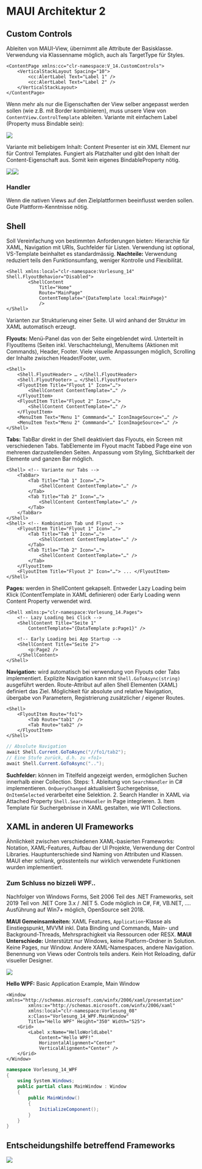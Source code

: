# MAUI Architektur 2

## Custom Controls

Ableiten von MAUI-View, übernimmt alle Attribute der Basisklasse. Verwendung via Klassenname möglich, auch als TargetType für Styles.

```xaml
<ContentPage xmlns:cc="clr-namespace:V_14.CustomControls">
    <VerticalStackLayout Spacing="10">
        <cc:AlertLabel Text="Label 1" />
        <cc:AlertLabel Text="Label 2" />
	</VerticalStackLayout>
</ContentPage>
```

Wenn mehr als nur die Eigenschaften der View selber angepasst werden sollen (wie z.B. mit Border kombinieren), muss unsere View von `ContentView.ControlTemplate` ableiten. Variante mit einfachem Label (Property muss Bindable sein):

![](../res/maui-control-template.png)

Variante mit beliebigem Inhalt: Content Presenter ist ein XML Element nur für Control Templates. Fungiert als Platzhalter und gibt den Inhalt der Content-Eigenschaft aus. Somit kein eigenes BindableProperty nötig.

![](../res/maui-content-presenter.png)![](../res/maui-control-template-schema.png)

### Handler

Wenn die nativen Views auf den Zielplattformen beeinflusst werden sollen. Gute Plattform-Kenntnisse nötig.

## Shell

Soll Vereinfachung von bestimmten Anforderungen bieten: Hierarchie für XAML, Navigation mit URIs, Suchfelder für Listen. Verwendung ist optional, VS-Template beinhaltet es standardmässig. **Nachteile:** Verwendung reduziert teils den Funktionsumfang, weniger Kontrolle und Flexibilität.

```xaml
<Shell xmlns:local="clr-namespace:Vorlesung_14" Shell.FlyoutBehavior="Disabled">
        <ShellContent
            Title="Home"
            Route="MainPage"
            ContentTemplate="{DataTemplate local:MainPage}"
            />
</Shell>
```

Varianten zur Strukturierung einer Seite. UI wird anhand der Struktur im XAML automatisch erzeugt.

**Flyouts:** Menü-Panel das von der Seite eingeblendet wird. Unterteilt in FlyoutItems (Seiten inkl. Verschachtelung), MenuItems (Aktionen mit Commands), Header, Footer. Viele visuelle Anpassungen möglich, Scrolling der Inhalte zwischen Header/Footer, uvm.

```xaml
<Shell>
    <Shell.FlyoutHeader> … </Shell.FlyoutHeader>
    <Shell.FlyoutFooter> … </Shell.FlyoutFooter>
    <FlyoutItem Title="Flyout 1" Icon="…">
    	<ShellContent ContentTemplate="…" />
    </FlyoutItem>
    <FlyoutItem Title="Flyout 2" Icon="…">
   		<ShellContent ContentTemplate="…" />
    </FlyoutItem>
    <MenuItem Text="Menu 1" Commmand="…" IconImageSource="…" />
    <MenuItem Text="Menu 2" Commmand="…" IconImageSource="…" />
</Shell>
```

**Tabs:** TabBar direkt in der Shell deaktiviert das Flyouts, ein Screen mit verschiedenen Tabs. TabElemente im Flyout macht Tabbed Page eine von mehreren darzustellenden Seiten. Anpassung vom Styling, Sichtbarkeit der Elemente und ganzen Bar möglich.

```xaml
<Shell> <!-- Variante nur Tabs -->
    <TabBar>
        <Tab Title="Tab 1" Icon="…">
            <ShellContent ContentTemplate="…" />
        </Tab>
        <Tab Title="Tab 2" Icon="…">
            <ShellContent ContentTemplate="…" />
        </Tab>
    </TabBar>
</Shell>
<Shell> <!-- Kombination Tab und Flyout -->
    <FlyoutItem Title="Flyout 1" Icon="…">
        <Tab Title="Tab 1" Icon="…">
            <ShellContent ContentTemplate="…" />
        </Tab>
        <Tab Title="Tab 2" Icon="…">
            <ShellContent ContentTemplate="…" />
        </Tab>
    </FlyoutItem>
    <FlyoutItem Title="Flyout 2" Icon="…"> ... </FlyoutItem>
</Shell>
```

**Pages:** werden in ShellContent gekapselt. Entweder Lazy Loading beim Klick (ContentTemplate in XAML definieren) oder Early Loading wenn Content Property verwendet wird.

```xaml
<Shell xmlns:p="clr-namespace:Vorlesung_14.Pages">
    <!-- Lazy Loading bei Click -->
    <ShellContent Title="Seite 1"
    	ContentTemplate="{DataTemplate p:Page1}" />
    
    <!-- Early Loading bei App Startup -->
    <ShellContent Title="Seite 2">
    	<p:Page2 />
    </ShellContent>
</Shell>
```

**Navigation:** wird automatisch bei verwendung von Flyouts oder Tabs implementiert. Explizite Navigation kann mit `Shell.GoToAsync(string)` ausgeführt werden. Route-Attribut auf allen Shell Elementen (XAML) definiert das Ziel. Möglichkeit für absolute und relative Navigation, übergabe von Parametern, Registrierung zusätzlicher / eigener Routes.

```xaml
<Shell>
    <FlyoutItem Route="fo1">
        <Tab Route="tab1" />
        <Tab Route="tab2" />
    </FlyoutItem>
</Shell>
```

```csharp
// Absolute Navigation
await Shell.Current.GoToAsync("//fo1/tab2");
// Eine Stufe zurück, d.h. zu «fo1»
await Shell.Current.GoToAsync("..");
```

**Suchfelder:** können im Titelfeld angezeigt werden, ermöglichen Suchen innerhalb einer Collection. Steps: 1. Ableitung von `SearchHandler` in C# implementieren. `OnQueryChanged` aktualisiert Suchergebnisse, `OnItemSelected` verarbeitet eine Selektion. 2. Search Handler in XAML via Attached Property `Shell.SearchHandler` in Page integrieren. 3. Item Template für Suchergebnisse in XAML gestalten, wie W11 Collections.

## XAML in anderen UI Frameworks

Ähnlichkeit zwischen verschiedenen XAML-basierten Frameworks: Notation, XAML-Features, Aufbau der UI Projekte, Verwendung der Control Libraries. Hauptunterschiede sind Naming von Attributen und Klassen. MAUI eher schlank, grösstenteils nur wirklich verwendete Funktionen wurden implementiert.

### Zum Schluss no bizzeli WPF.. 

Nachfolger von Windows Forms, Seit 2006 Teil des .NET Frameworks, seit 2019 Teil von .NET Core 3.x / .NET 5. Code möglich in C#, F#, VB.NET, .... Ausführung auf Win7+ möglich, OpenSource seit 2018.

**MAUI Gemeinsamkeiten:** XAML Features, `Application`-Klasse als Einstiegspunkt, MVVM inkl. Data Binding und Commands, Main- und Background-Threads, Mehrsprachigkeit via Ressourcen oder RESX.
**MAUI Unterschiede:** Unterstützt nur Windows, keine Platform-Ordner in Solution. Keine Pages, nur Window. Andere XAML-Namespaces, andere Navigation. Benennung von Views oder Controls teils anders. Kein Hot Reloading, dafür visueller Designer.

![](../res/maui-wpf.png)

**Hello WPF:** Basic Application Example, Main Window

```xaml
<Window xmlns="http://schemas.microsoft.com/winfx/2006/xaml/presentation"
        xmlns:x="http://schemas.microsoft.com/winfx/2006/xaml"
        xmlns:local="clr-namespace:Vorlesung_08"
        x:Class="Vorlesung_14_WPF.MainWindow"
        Title="Hello WPF" Height="350" Width="525">
    <Grid>
        <Label x:Name="HelloWorldLabel"
            Content="Hello WPF!"
            HorizontalAlignment="Center"
            VerticalAlignment="Center" />
    </Grid>
</Window>
```

```csharp
namespace Vorlesung_14_WPF
{
    using System.Windows;
    public partial class MainWindow : Window
    {
        public MainWindow()
        {
	        InitializeComponent();
        }
    }
}
```

## Entscheidungshilfe betreffend Frameworks

![](../res/schluss-einflussfaktoren-produktwahl.png)